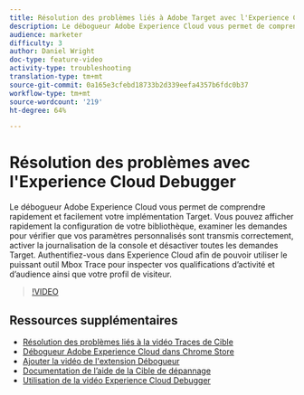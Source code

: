 ```yaml
---
title: Résolution des problèmes liés à Adobe Target avec l'Experience Cloud Debugger
description: Le débogueur Adobe Experience Cloud vous permet de comprendre rapidement et facilement votre implémentation Target. Vous pouvez afficher rapidement la configuration de votre bibliothèque, examiner les demandes pour vérifier que vos paramètres personnalisés sont transmis correctement, activer la journalisation de la console et désactiver toutes les demandes Target. Authentifiez-vous dans Experience Cloud afin de pouvoir utiliser le puissant outil Mbox Trace pour inspecter vos qualifications d’activité et d’audience ainsi que votre profil de visiteur.
audience: marketer
difficulty: 3
author: Daniel Wright
doc-type: feature-video
activity-type: troubleshooting
translation-type: tm+mt
source-git-commit: 0a165e3cfebd18733b2d339eefa4357b6fdc0b37
workflow-type: tm+mt
source-wordcount: '219'
ht-degree: 64%

---
```



# Résolution des problèmes avec l&#39;Experience Cloud Debugger

Le débogueur Adobe Experience Cloud vous permet de comprendre rapidement et facilement votre implémentation Target. Vous pouvez afficher rapidement la configuration de votre bibliothèque, examiner les demandes pour vérifier que vos paramètres personnalisés sont transmis correctement, activer la journalisation de la console et désactiver toutes les demandes Target. Authentifiez-vous dans Experience Cloud afin de pouvoir utiliser le puissant outil Mbox Trace pour inspecter vos qualifications d’activité et d’audience ainsi que votre profil de visiteur.

>[!VIDEO](https://video.tv.adobe.com/v/23115/?quality=12)

## Ressources supplémentaires

* [Résolution des problèmes liés à la vidéo Traces de Cible](troubleshoot-with-target-traces.md)
* [Débogueur Adobe Experience Cloud dans Chrome Store](https://chrome.google.com/webstore/detail/adobe-experience-cloud-de/ocdmogmohccmeicdhlhhgepeaijenapj)
* [Ajouter la vidéo de l&#39;extension Débogueur](https://docs.adobe.com/content/help/en/core-services-learn/tutorials/debugger/add-the-extension.html)
* [Documentation de l’aide de la Cible de dépannage](https://docs.adobe.com/content/help/en/target/using/troubleshoot/troubleshooting-target.html)
* [Utilisation de la vidéo Experience Cloud Debugger](https://docs.adobe.com/content/help/en/core-services-learn/tutorials/debugger/use-the-experience-cloud-debugger.html)